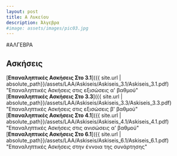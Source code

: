```yaml
---
layout: post
title: Α Λυκείου
description: Άλγεβρα
#image: assets/images/pic03.jpg
---
```


#ΑΛΓΕΒΡΑ

## Ασκήσεις
[**Επαναληπτικές Ασκήσεις Στο 3.1**]({{ site.url | absolute_path}}/assets/LAA/Askiseis/Askiseis_3.1/Askiseis_3.1.pdf)  "Επαναληπτικές Ασκήσεις στις εξισώσεις α' βαθμού"  
[**Επαναληπτικές Ασκήσεις Στο 3.3**]({{ site.url | absolute_path}}/assets/LAA/Askiseis/Askiseis_3.3/Askiseis_3.3.pdf)  "Επαναληπτικές Ασκήσεις στις εξισώσεις β' βαθμού"  
[**Επαναληπτικές Ασκήσεις Στο 4.1**]({{ site.url | absolute_path}}/assets/LAA/Askiseis/Askiseis_4.1/Askiseis_4.1.pdf)  "Επαναληπτικές Ασκήσεις στις ανισώσεις α' βαθμού"  
[**Επαναληπτικές Ασκήσεις Στο 6.1**]({{ site.url | absolute_path}}/assets/LAA/Askiseis/Askiseis_6.1/Askiseis_6.1.pdf)  "Επαναληπτικές Ασκήσεις στην έννοια της συνάρτησης"
